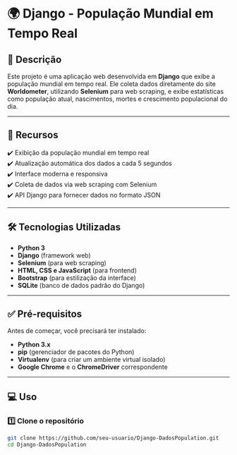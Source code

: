 # 🌍 Django - População Mundial em Tempo Real

## 📌 Descrição  
Este projeto é uma aplicação web desenvolvida em **Django** que exibe a população mundial em tempo real. Ele coleta dados diretamente do site **Worldometer**, utilizando **Selenium** para web scraping, e exibe estatísticas como população atual, nascimentos, mortes e crescimento populacional do dia.  

---

## 🚀 Recursos  
✔️ Exibição da população mundial em tempo real  
✔️ Atualização automática dos dados a cada 5 segundos  
✔️ Interface moderna e responsiva  
✔️ Coleta de dados via web scraping com Selenium  
✔️ API Django para fornecer dados no formato JSON  

---

## 🛠️ Tecnologias Utilizadas  
- **Python 3**  
- **Django** (framework web)  
- **Selenium** (para web scraping)  
- **HTML, CSS e JavaScript** (para frontend)  
- **Bootstrap** (para estilização da interface)  
- **SQLite** (banco de dados padrão do Django)  

---

## ✅ Pré-requisitos  
Antes de começar, você precisará ter instalado:  
- **Python 3.x**  
- **pip** (gerenciador de pacotes do Python)  
- **Virtualenv** (para criar um ambiente virtual isolado)  
- **Google Chrome** e o **ChromeDriver** correspondente  

---

## 💻 Uso  

### 1️⃣ Clone o repositório  
```bash
git clone https://github.com/seu-usuario/Django-DadosPopulation.git
cd Django-DadosPopulation
